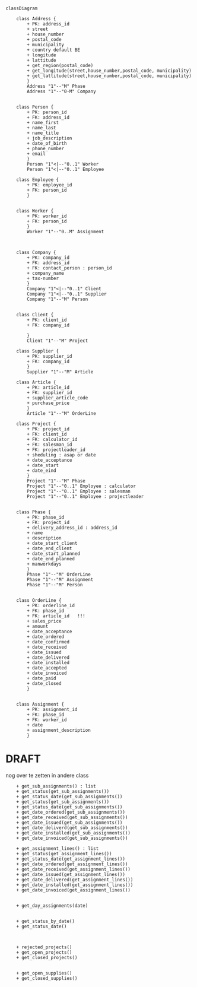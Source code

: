 
```mermaid

classDiagram

	class Address {
		+ PK: address_id
		+ street
		+ house_number
		+ postal_code
		+ municipality
		+ country default BE
		+ longitude
		+ lattitude
		+ get_region(postal_code)
		+ get_longitude(street,house_number,postal_code, municipality)
		+ get_lattitude(street,house_number,postal_code, municipality)
		}
		Address "1"--"M" Phase
		Address "1"--"0-M" Company


	class Person {
		+ PK: person_id
		+ FK: address_id
		+ name_first
		+ name_last
		+ name_title
		+ job_description
		+ date_of_birth
		+ phone_number
		+ email
		}
		Person "1"<|--"0..1" Worker
		Person "1"<|--"0..1" Employee		

	class Employee {
		+ PK: employee_id
		+ FK: person_id
		}


	class Worker {
		+ PK: worker_id
		+ FK: person_id
		}
		Worker "1"--"0..M" Assignment



	class Company {
		+ PK: company_id
		+ FK: address_id
		+ FK: contact_person : person_id
		+ company_name
		+ tax-number
		}
		Company "1"<|--"0..1" Client
		Company "1"<|--"0..1" Supplier 
		Company "1"--"M" Person


	class Client {
		+ PK: client_id
		+ FK: company_id

		}
		Client "1"--"M" Project

	class Supplier {
		+ PK: supplier_id
		+ FK: company_id
		}
		Supplier "1"--"M" Article

	class Article {
		+ PK: article_id
		+ FK: supplier_id
		+ supplier_article_code
		+ purchase_price
		}
		Article "1"--"M" OrderLine

	class Project {
		+ PK: project_id
		+ FK: client_id
		+ FK: calculator_id
		+ FK: salesman_id
		+ FK: projectleader_id
		+ sheduling : asap or date
		+ date_acceptance
		+ date_start
		+ date_eind
		}
		Project "1"--"M" Phase
		Project "1"--"0..1" Employee : calculator
		Project "1"--"0..1" Employee : salesman
		Project "1"--"0..1" Employee : projectleader


	class Phase {
		+ PK: phase_id
		+ FK: project_id
		+ delivery_address_id : address_id
		+ name
		+ description
		+ date_start_client
		+ date_end_client
		+ date_start_planned
		+ date_end_planned
		+ manworkdays			
		}
		Phase "1"--"M" OrderLine
		Phase "1"--"M" Assignment
		Phase "1"--"M" Person


	class OrderLine {
		+ PK: orderline_id
		+ FK: phase_id
    	+ FK: article_id   !!!      
    	+ sales_price
     	+ amount
    	+ date_acceptance 
		+ date_ordered      
		+ date_confirmed
		+ date_received     
		+ date_issued       
		+ date_delivered     
		+ date_installed    
		+ date_accepted       
		+ date_invoiced     
		+ date_paid         
		+ date_closed
		}


	class Assignment {
		+ PK: assignment_id
		+ FK: phase_id
		+ FK: worker_id
		+ date
		+ assignment_description
		}

```




# DRAFT

nog over te zetten in andere class
		
		+ get_sub_assignments() : list
		+ get_status(get_sub_assignments())
		+ get_status_date(get_sub_assignments())
		+ get_status(get_sub_assignments())
		+ get_status_date(get_sub_assignments())
		+ get_date_ordered(get_sub_assignments())
		+ get_date_received(get_sub_assignments())
		+ get_date_issued(get_sub_assignments())
		+ get_date_deliverd(get_sub_assignments())
		+ get_date_installed(get_sub_assignments())
		+ get_date_invoiced(get_sub_assignments())

		+ get_assignment_lines() : list
		+ get_status(get_assignment_lines())
		+ get_status_date(get_assignment_lines())
		+ get_date_ordered(get_assignment_lines())
		+ get_date_received(get_assignment_lines())
		+ get_date_issued(get_assignment_lines())
		+ get_date_delivered(get_assignment_lines())
		+ get_date_installed(get_assignment_lines())
		+ get_date_invoiced(get_assignment_lines())


		+ get_day_assignments(date)


		+ get_status_by_date()
		+ get_status_date()


	
		+ rejected_projects()
		+ get_open_projects()
		+ get_closed_projects()


		+ get_open_supplies()
		+ get_closed_supplies()











	












	

